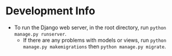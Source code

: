 # Development Info
- To run the Django web server, in the root directory, run `python manage.py runserver`.
  - If there are any problems with models or views, run `python manage.py makemigrations` then `python manage.py migrate`.
